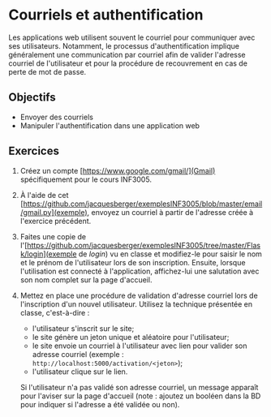 Courriels et authentification
=============================

Les applications web utilisent souvent le courriel pour communiquer avec ses
utilisateurs. Notamment, le processus d'authentification implique généralement
une communication par courriel afin de valider l'adresse courriel de
l'utilisateur et pour la procédure de recouvrement en cas de perte de mot de
passe.

Objectifs
---------

* Envoyer des courriels
* Manipuler l'authentification dans une application web

Exercices
---------

1. Créez un compte [https://www.google.com/gmail/](Gmail) spécifiquement pour le
   cours INF3005.

2. À l'aide de cet [https://github.com/jacquesberger/exemplesINF3005/blob/master/email/gmail.py](exemple),
   envoyez un courriel à partir de l'adresse créée à l'exercice précédent.

3. Faites une copie de l'[https://github.com/jacquesberger/exemplesINF3005/tree/master/Flask/login](exemple de _login_) vu en classe
   et modifiez-le pour saisir le nom et le prénom de l'utilisateur lors de son
   inscription. Ensuite, lorsque l'utilisation est connecté à l'application,
   affichez-lui une salutation avec son nom complet sur la page d'accueil.

4. Mettez en place une procédure de validation d'adresse courriel lors de
   l'inscription d'un nouvel utilisateur. Utilisez la technique présentée en
   classe, c'est-à-dire :
   * l'utilisateur s'inscrit sur le site;
   * le site génère un jeton unique et aléatoire pour l'utilisateur;
   * le site envoie un courriel à l'utilisateur avec lien pour valider son
     adresse courriel (exemple :
     `http://localhost:5000/activation/<jeton>`);
   * l'utilisateur clique sur le lien.

   Si l'utilisateur n'a pas validé son adresse courriel, un message apparaît
   pour l'aviser sur la page d'accueil (note : ajoutez un booléen dans la BD
   pour indiquer si l'adresse a été validée ou non).
